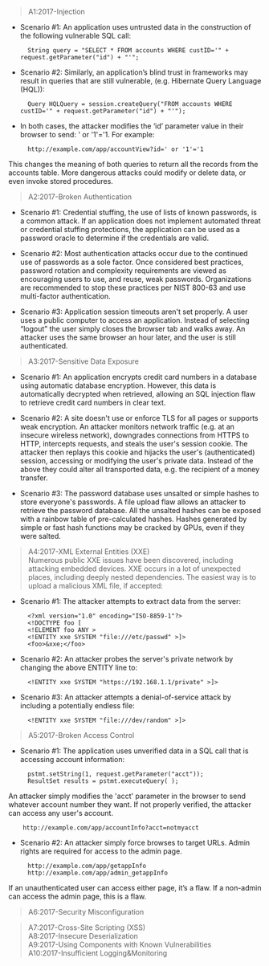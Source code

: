 > A1:2017-Injection
- Scenario #1: An application uses untrusted data in the construction of the following vulnerable SQL call:

        String query = "SELECT * FROM accounts WHERE custID='" + request.getParameter("id") + "'";

- Scenario #2: Similarly, an application’s blind trust in frameworks may result in queries that are still vulnerable, (e.g. Hibernate Query Language (HQL)):

        Query HQLQuery = session.createQuery("FROM accounts WHERE custID='" + request.getParameter("id") + "'");

- In both cases, the attacker modifies the ‘id’ parameter value in their browser to send: ' or '1'='1. For example:

        http://example.com/app/accountView?id=' or '1'='1
This changes the meaning of both queries to return all the records from the accounts table. More dangerous attacks could modify or delete data, or even invoke stored procedures.

>A2:2017-Broken Authentication    
- Scenario #1: Credential stuffing, the use of lists of known passwords, is a common attack. If an application does not implement automated threat or credential stuffing protections, the application can be used as a password oracle to determine if the credentials are valid.

- Scenario #2: Most authentication attacks occur due to the continued use of passwords as a sole factor. Once considered best practices, password rotation and complexity requirements are viewed as encouraging users to use, and reuse, weak passwords. Organizations are recommended to stop these practices per NIST 800-63 and use multi-factor authentication.

- Scenario #3: Application session timeouts aren't set properly. A user uses a public computer to access an application. Instead of selecting “logout” the user simply closes the browser tab and walks away. An attacker uses the same browser an hour later, and the user is still authenticated.
>A3:2017-Sensitive Data Exposure    
- Scenario #1: An application encrypts credit card numbers in a database using automatic database encryption. However, this data is automatically decrypted when retrieved, allowing an SQL injection flaw to retrieve credit card numbers in clear text. 

- Scenario #2: A site doesn't use or enforce TLS for all pages or supports weak encryption. An attacker monitors network traffic (e.g. at an insecure wireless network), downgrades connections from HTTPS to HTTP, intercepts requests, and steals the user's session cookie. The attacker then replays this cookie and hijacks the user's (authenticated) session, accessing or modifying the user's private data. Instead of the above they could alter all transported data, e.g. the recipient of a money transfer.

- Scenario #3: The password database uses unsalted or simple hashes to store everyone's passwords. A file upload flaw allows an attacker to retrieve the password database. All the unsalted hashes can be exposed with a rainbow table of pre-calculated hashes. Hashes generated by simple or fast hash functions may be cracked by GPUs, even if they were salted.
>A4:2017-XML External Entities (XXE)    
Numerous public XXE issues have been discovered, including attacking embedded devices. XXE occurs in a lot of unexpected places, including deeply nested dependencies. The easiest way is to upload a malicious XML file, if accepted:

- Scenario #1: The attacker attempts to extract data from the server:

        <?xml version="1.0" encoding="ISO-8859-1"?>
        <!DOCTYPE foo [
        <!ELEMENT foo ANY >
        <!ENTITY xxe SYSTEM "file:///etc/passwd" >]>
        <foo>&xxe;</foo>

- Scenario #2: An attacker probes the server's private network by changing the above ENTITY line to:

        <!ENTITY xxe SYSTEM "https://192.168.1.1/private" >]>
        
- Scenario #3: An attacker attempts a denial-of-service attack by including a potentially endless file:

        <!ENTITY xxe SYSTEM "file:///dev/random" >]>
        
>A5:2017-Broken Access Control 
- Scenario #1: The application uses unverified data in a SQL call that is accessing account information:

        pstmt.setString(1, request.getParameter("acct"));
        ResultSet results = pstmt.executeQuery( );
        
An attacker simply modifies the 'acct' parameter in the browser to send whatever account number they want. If not properly verified, the attacker can access any user's account.

        http://example.com/app/accountInfo?acct=notmyacct

- Scenario #2: An attacker simply force browses to target URLs. Admin rights are required for access to the admin page.

        http://example.com/app/getappInfo
        http://example.com/app/admin_getappInfo
        
If an unauthenticated user can access either page, it’s a flaw. If a non-admin can access the admin page, this is a flaw.
>A6:2017-Security Misconfiguration    

>A7:2017-Cross-Site Scripting (XSS)    
>A8:2017-Insecure Deserialization    
>A9:2017-Using Components with Known Vulnerabilities    
>A10:2017-Insufficient Logging&Monitoring    

